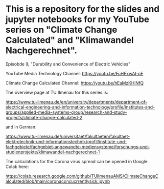 # This is a repository for the slides and jupyter notebooks for my YouTube series on "Climate Change Calculated" and "Klimawandel Nachgerechnet".

Episobde 9, "Durability and Convenience of Electric Vehicles"

YouTube Media Technology Channel:
https://youtu.be/FuHFxwAI-oE

Climate Change Calculated Channel:
https://youtu.be/hEaMzKHlNfQ


The overview page at TU Ilmenau for this series is:

https://www.tu-ilmenau.de/en/university/departments/department-of-electrical-engineering-and-information-technology/profile/institutes-and-groups/applied-media-systems-group/research-and-study-projects/climate-change-calculated-2

and in German:

https://www.tu-ilmenau.de/universitaet/fakultaeten/fakultaet-elektrotechnik-und-informationstechnik/profil/institute-und-fachgebiete/fachgebiet-angewandte-mediensysteme/forschungs-und-studienprojekte/klimawandel-nachgerechnet-1

The calculations for the Corona virus spread can be opened in Google Colab here:

https://colab.research.google.com/github/TUIlmenauAMS/ClimateChangeCalculated/blob/main/coronaconcucrrentlysick.ipynb

